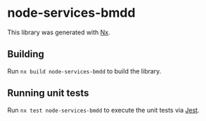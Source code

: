 # node-services-bmdd

This library was generated with [Nx](https://nx.dev).

## Building

Run `nx build node-services-bmdd` to build the library.

## Running unit tests

Run `nx test node-services-bmdd` to execute the unit tests via [Jest](https://jestjs.io).
